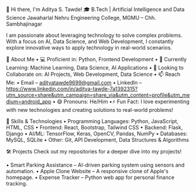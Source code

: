 👋 Hi there, I'm Aditya S. Tawde!
🎓 B.Tech | Artificial Intelligence and Data Science
Jawaharlal Nehru Engineering College, MGMU – Chh. Sambhajinagar

I am passionate about leveraging technology to solve complex problems. With a focus on AI, Data Science, and Web Development, I constantly explore innovative ways to apply technology in real-world scenarios.

🚀 About Me
• 💻 Proficient in: Python, Frontend Development
• 🌱 Currently Learning: Machine Learning, Data Science, AI Applications
• 🤝 Looking to Collaborate on: AI Projects, Web Development, Data Science
• 📫 Reach Me:
• Email – adityatawde9699@gmail.com
• LinkedIn – https://www.linkedin.com/in/aditya-tawde-7a1392315?utm_source=share&utm_campaign=share_via&utm_content=profile&utm_medium=android_app 
• 😄 Pronouns: He/Him
•⚡ Fun Fact: I love experimenting with new technologies and creating solutions to real-world problems!

🔧 Skills & Technologies
• Programming Languages: Python, JavaScript, HTML, CSS
• Frontend: React, Bootstrap, Tailwind CSS
• Backend: Flask, Django
• AI/ML: TensorFlow, Keras, OpenCV, Pandas, NumPy
• Databases: MySQL, SQLite
• Other: Git, API Development, Data Structures & Algorithms

🛠️ Projects
Check out my repositories for a deeper dive into my projects!

 • Smart Parking Assistance – AI-driven parking system using sensors and automation.
 • Apple Clone Website – A responsive clone of Apple's homepage.
 • Expense Tracker – Python web app for personal finance tracking.

<!--- adityatawde9699/adityatawde9699 is a ✨ special ✨ repository because its `README.md` (this file) appears on your GitHub profile. You can click the Preview link to take a look at your changes. --->
